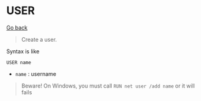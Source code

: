 # USER

[Go back](..)

> Create a user.

Syntax is like

```none
USER name
```

* ``name`` : username

> Beware! On Windows, you must call
> ``RUN net user /add name`` or it will
> fails